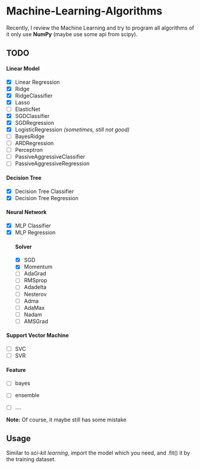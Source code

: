 # Machine-Learning-Algorithms
Recently, I review the Machine Learning and try to program all algorithms of it only use __NumPy__
(maybe use some api from scipy).

## TODO

#### Linear Model
- [X] Linear Regression
- [X] Ridge
- [X] RidgeClassifier
- [X] Lasso
- [ ] ElasticNet
- [X] SGDClassifier
- [X] SGDRegression
- [X] LogisticRegression _(sometimes, still not good)_
- [ ] BayesRidge
- [ ] ARDRegression
- [ ] Perceptron
- [ ] PassiveAggressiveClassifier
- [ ] PassiveAggressiveRegression
  
#### Decision Tree
- [X] Decision Tree Classifier
- [X] Decision Tree Regression
  
#### Neural Network
- [X] MLP Classifier
- [X] MLP Regression
    #### Solver
    - [X] SGD
    - [X] Momentum
    - [ ] AdaGrad
    - [ ] RMSprop
    - [ ] Adadelta
    - [ ] Nesterov
    - [ ] Adma
    - [ ] AdaMax 
    - [ ] Nadam
    - [ ] AMSGrad

#### Support Vector Machine
- [ ] SVC
- [ ] SVR

#### Feature
- [ ] bayes
- [ ] ensemble
- [ ] ....
  

__Note:__ Of course, it maybe still has some mistake


## Usage
Similar to *sci-kit learning*, import the model which you need, and .fit() it by the training dataset.
